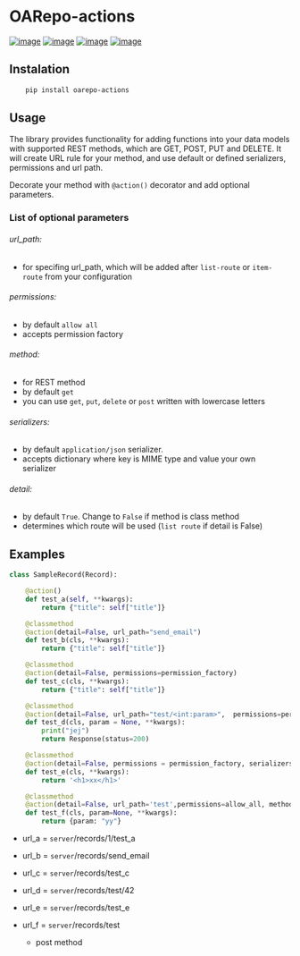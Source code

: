 OARepo-actions
==============

[![image][]][1]
[![image][2]][3]
[![image][4]][5]
[![image][6]][7]

Instalation
----------
```bash
    pip install oarepo-actions
```
Usage
----------
The library provides functionality for adding functions into your data models with supported REST methods, which are GET, POST, PUT and DELETE.
It will create URL rule for your method, and use default or defined serializers, permissions and url path.

Decorate your method with ```@action()``` decorator and add optional parameters.

### List of optional parameters
###### url_path: 
- for specifing url_path, which will be added after ```list-route``` or ```item-route``` from your configuration
###### permissions:
- by default ```allow all```
- accepts permission factory
###### method:
- for REST method
- by default ```get```
- you can use ```get```, ```put```, ```delete``` or ```post``` written with lowercase letters
###### serializers:
- by default `application/json` serializer. 
- accepts dictionary where key is MIME type and value your own serializer
###### detail: 
- by default ```True```. Change to ```False``` if method is class method
- determines which route will be used (```list route``` if detail is False)

Examples
--------
```python
class SampleRecord(Record):

    @action()
    def test_a(self, **kwargs):
        return {"title": self["title"]}

    @classmethod
    @action(detail=False, url_path="send_email")
    def test_b(cls, **kwargs):
        return {"title": self["title"]}

    @classmethod
    @action(detail=False, permissions=permission_factory)
    def test_c(cls, **kwargs):
        return {"title": self["title"]}

    @classmethod
    @action(detail=False, url_path="test/<int:param>",  permissions=permission_factory)
    def test_d(cls, param = None, **kwargs):
        print("jej")
        return Response(status=200)

    @classmethod
    @action(detail=False, permissions = permission_factory, serializers = {'text/html': make_response})
    def test_e(cls, **kwargs):
        return '<h1>xx</h1>'

    @classmethod
    @action(detail=False, url_path='test',permissions=allow_all, method='post')
    def test_f(cls, param=None, **kwargs):
        return {param: "yy"}

```
- url_a = ```server```/records/1/test_a
- url_b = ```server```/records/send_email
- url_c = ```server```/records/test_c
- url_d = ```server```/records/test/42
- url_e = ```server```/records/test_e
- url_f = ```server```/records/test
    - post method


  [image]: https://img.shields.io/travis/oarepo-actions/oarepo-actions.svg
  [1]: https://travis-ci.org/oarepo/oarepo-actions
  [2]: https://img.shields.io/coveralls/oarepo/oarepo-actions.svg
  [3]: https://coveralls.io/r/oarepo/oarepo-actions
  [4]: https://img.shields.io/github/license/oarepo/oarepo-actions.svg
  [5]: https://github.com/oarepo/oarepo-actions/blob/master/LICENSE
  [6]: https://img.shields.io/pypi/v/oarepo-actions.svg
  [7]: https://pypi.org/pypi/oarepo-actions